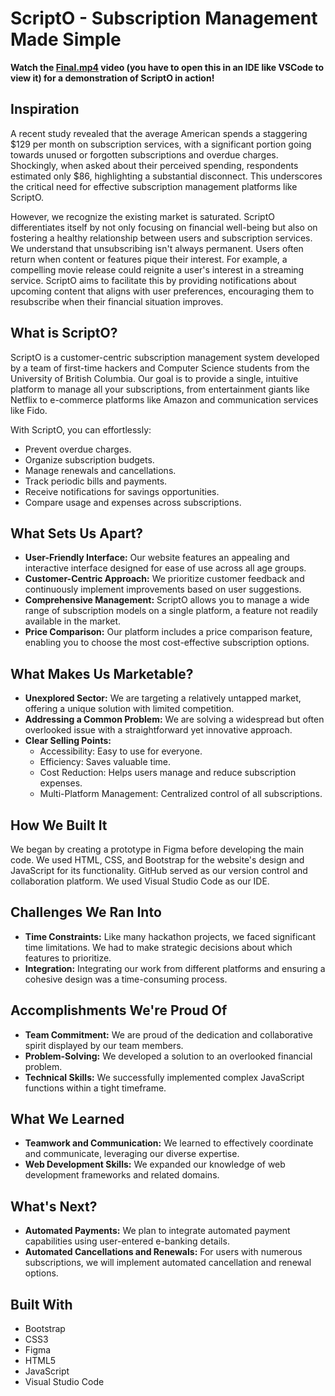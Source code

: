 # ScriptO - Subscription Management Made Simple

**Watch the [Final.mp4](Final.mp4) video (you have to open this in an IDE like VSCode to view it) for a demonstration of ScriptO in action!**

## Inspiration

A recent study revealed that the average American spends a staggering $129 per month on subscription services, with a significant portion going towards unused or forgotten subscriptions and overdue charges. Shockingly, when asked about their perceived spending, respondents estimated only $86, highlighting a substantial disconnect. This underscores the critical need for effective subscription management platforms like ScriptO.

However, we recognize the existing market is saturated. ScriptO differentiates itself by not only focusing on financial well-being but also on fostering a healthy relationship between users and subscription services. We understand that unsubscribing isn't always permanent. Users often return when content or features pique their interest. For example, a compelling movie release could reignite a user's interest in a streaming service. ScriptO aims to facilitate this by providing notifications about upcoming content that aligns with user preferences, encouraging them to resubscribe when their financial situation improves.

## What is ScriptO?

ScriptO is a customer-centric subscription management system developed by a team of first-time hackers and Computer Science students from the University of British Columbia. Our goal is to provide a single, intuitive platform to manage all your subscriptions, from entertainment giants like Netflix to e-commerce platforms like Amazon and communication services like Fido.

With ScriptO, you can effortlessly:

* Prevent overdue charges.
* Organize subscription budgets.
* Manage renewals and cancellations.
* Track periodic bills and payments.
* Receive notifications for savings opportunities.
* Compare usage and expenses across subscriptions.

## What Sets Us Apart?

* **User-Friendly Interface:** Our website features an appealing and interactive interface designed for ease of use across all age groups.
* **Customer-Centric Approach:** We prioritize customer feedback and continuously implement improvements based on user suggestions.
* **Comprehensive Management:** ScriptO allows you to manage a wide range of subscription models on a single platform, a feature not readily available in the market.
* **Price Comparison:** Our platform includes a price comparison feature, enabling you to choose the most cost-effective subscription options.

## What Makes Us Marketable?

* **Unexplored Sector:** We are targeting a relatively untapped market, offering a unique solution with limited competition.
* **Addressing a Common Problem:** We are solving a widespread but often overlooked issue with a straightforward yet innovative approach.
* **Clear Selling Points:**
    * Accessibility: Easy to use for everyone.
    * Efficiency: Saves valuable time.
    * Cost Reduction: Helps users manage and reduce subscription expenses.
    * Multi-Platform Management: Centralized control of all subscriptions.

## How We Built It

We began by creating a prototype in Figma before developing the main code. We used HTML, CSS, and Bootstrap for the website's design and JavaScript for its functionality. GitHub served as our version control and collaboration platform. We used Visual Studio Code as our IDE.

## Challenges We Ran Into

* **Time Constraints:** Like many hackathon projects, we faced significant time limitations. We had to make strategic decisions about which features to prioritize.
* **Integration:** Integrating our work from different platforms and ensuring a cohesive design was a time-consuming process.

## Accomplishments We're Proud Of

* **Team Commitment:** We are proud of the dedication and collaborative spirit displayed by our team members.
* **Problem-Solving:** We developed a solution to an overlooked financial problem.
* **Technical Skills:** We successfully implemented complex JavaScript functions within a tight timeframe.

## What We Learned

* **Teamwork and Communication:** We learned to effectively coordinate and communicate, leveraging our diverse expertise.
* **Web Development Skills:** We expanded our knowledge of web development frameworks and related domains.

## What's Next?

* **Automated Payments:** We plan to integrate automated payment capabilities using user-entered e-banking details.
* **Automated Cancellations and Renewals:** For users with numerous subscriptions, we will implement automated cancellation and renewal options.

## Built With

* Bootstrap
* CSS3
* Figma
* HTML5
* JavaScript
* Visual Studio Code